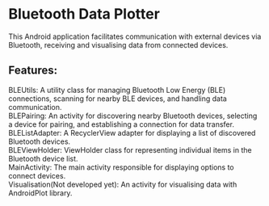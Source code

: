 # Bluetooth Data Plotter
This Android application facilitates communication with external devices via Bluetooth, receiving and visualising data from connected devices.

## Features:
BLEUtils: A utility class for managing Bluetooth Low Energy (BLE) connections, scanning for nearby BLE devices, and handling data communication.  
BLEPairing: An activity for discovering nearby Bluetooth devices, selecting a device for pairing, and establishing a connection for data transfer.  
BLEListAdapter: A RecyclerView adapter for displaying a list of discovered Bluetooth devices.  
BLEViewHolder: ViewHolder class for representing individual items in the Bluetooth device list.  
MainActivity: The main activity responsible for displaying options to connect devices.  
Visualisation(Not developed yet): An activity for visualising data with AndroidPlot library.  
